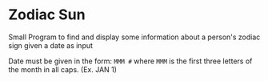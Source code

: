 # Zodiac Sun

Small Program to find and display some information about a person's zodiac sign given a date as input 

Date must be given in the form: `MMM #` where `MMM` is the first three letters of the month in all caps. (Ex. JAN 1)